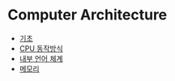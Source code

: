 # Computer Architecture

- [기초](basic.md)
- [CPU 동작방식](cpu_work.md)
- [내부 언어 체계](interal_lagnuage_system.md)
- [메모리](memory.md)
